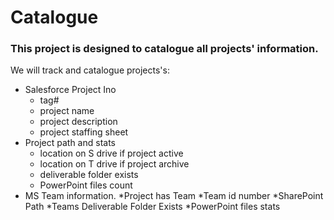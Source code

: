 # Catalogue
### This project is designed to catalogue all projects' information. ###

We will track and catalogue projects's:
* Salesforce Project Ino
    * tag#
    * project name
    * project description
    * project staffing sheet
* Project path and stats
    * location on S drive if project active
    * location on T drive if project archive
    * deliverable folder exists
    * PowerPoint files count
* MS Team information.
    *Project has Team
    *Team id number
    *SharePoint Path
    *Teams Deliverable Folder Exists
    *PowerPoint files stats
